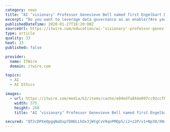 ```yaml
---
category: news
title: "AI ‘visionary’ Professor Genevieve Bell named first Engelbart Distinguished Fellow"
excerpt: "Do you want to leverage data governance as an enabler?Are you working at driving AI/ML implementation? Want to stay abreast of data privacy and AI ethics requirements? Are you working hard to push predictive analytics to the limits? With so much to keep on top of in such a rapidly changing technology space, collaboration is key to success."
publishedDateTime: 2020-01-27T16:20:00Z
sourceUrl: https://itwire.com/education/ai-‘visionary’-professor-genevieve-bell-named-first-engelbart-distinguished-fellow.html
type: article
quality: 33
heat: 33
published: false

provider:
  name: ITWire
  domain: itwire.com

topics:
  - AI
  - AI Ethics

images:
  - url: https://itwire.com/media/k2/items/cache/e04edfa844e097cc92ccfb667a368006_M.jpg
    width: 375
    height: 250
    title: "AI ‘visionary’ Professor Genevieve Bell named first Engelbart Distinguished Fellow"

secured: "QT2cDPXeOpgqNaDxp7DHDLLhOx3jWtgCvV9qnPMQp5/i2+z2P/v1+Np30/XNswXcmBe02jYUXPqOgyKTk/XutKjpZBBBjmq01p4Dp6ucENwo4xTm60LxtpDTKl9Om1t2Jf+irLmytGzqoKsTBTOv1uc0+7ftpIs8m/k2YvGH9rdWu6rIg88e3+DkyWU+EpSAtfSPUF3xYLMa8qJzLqGSV4rfd4nQB/R5acnhBEfIal3ts7tdkqR0JuV77PozdejJVF8JZC6g6760Tn+s/sheuw2a/NusgZZSJinN5qRsV2nJuhUlzOPzy6Or8RtFxyFv;tvvWeqkjejkJVuYzXOb3YQ=="
---
```



